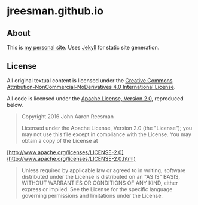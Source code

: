 # jreesman.github.io

## About

This is [my personal site](http://jreesman.com/). Uses [Jekyll](https://github.com/jekyll/jekyll) for static site generation.

## License

All original textual content is licensed under the [Creative Commons Attribution-NonCommercial-NoDerivatives 4.0 International License](http://creativecommons.org/licenses/by-nc-nd/4.0/).

All code is licensed under the [Apache License, Version 2.0](https://www.apache.org/licenses/LICENSE-2.0.html), reproduced below.

> Copyright 2016 John Aaron Reesman
>
> Licensed under the Apache License, Version 2.0 (the "License");
> you may not use this file except in compliance with the License.
> You may obtain a copy of the License at

[http://www.apache.org/licenses/LICENSE-2.0](http://www.apache.org/licenses/LICENSE-2.0.html)

> Unless required by applicable law or agreed to in writing, software
> distributed under the License is distributed on an "AS IS" BASIS,
> WITHOUT WARRANTIES OR CONDITIONS OF ANY KIND, either express or implied.
> See the License for the specific language governing permissions and
> limitations under the License.
